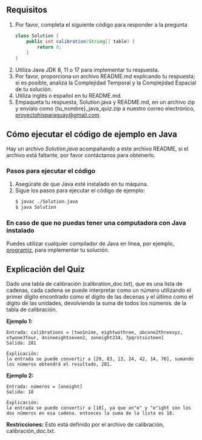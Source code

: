 ## Requisitos
1. Por favor, completa el siguiente código para responder a la pregunta
    ```java
    class Solution {
        public int calibration(String[] table) {
            return 0;
        }
    }
    ```
2. Utiliza Java JDK 8, 11 o 17 para implementar tu respuesta.
3. Por favor, proporciona un archivo README.md explicando tu respuesta; si es posible, analiza la Complejidad Temporal y la Complejidad Espacial de tu solución.
4. Utiliza inglés o español en tu README.md.
5. Empaqueta tu respuesta, Solution.java y README.md, en un archivo zip y envíalo como {tu_nombre}_java_quiz.zip a nuestro correo electrónico, proyectohisparaguay@gmail.com.

## Cómo ejecutar el código de ejemplo en Java
Hay un archivo *Solution.java* acompañando a este archivo README, si el archivo está faltante,
por favor contáctanos para obtenerlo.

### Pasos para ejecutar el código
1. Asegúrate de que Java esté instalado en tu máquina.
2. Sigue los pasos para ejecutar el código de ejemplo:
   ```bash
   $ javac ./Solution.java
   $ java Solution
   ```

### En caso de que no puedas tener una computadora con Java instalado
Puedes utilizar cualquier compilador de Java en línea, por ejemplo, [programiz](https://www.programiz.com/java-programming/online-compiler/), para implementar tu solución.


## Explicación del Quiz
Dado una tabla de calibración (calibration_doc.txt), que es una lista de cadenas, cada cadena se puede interpretar como un número utilizando el primer dígito encontrado como el dígito de las decenas y el último como el dígito de las unidades, devolviendo la suma de todos los números. de la tabla de calibración.

**Ejemplo 1:**
```
Entrada: calibrations = [two1nine, eightwothree, abcone2threexyz, xtwone3four, 4nineeightseven2, zoneight234, 7pqrstsixteen]
Salida: 281

Explicación:
la entrada se puede convertir a [29, 83, 13, 24, 42, 14, 76], sumando los números obtendrá el resultado, 281.
```

**Ejemplo 2:**
```
Entrada: números = [oneight]
Salida: 18

Explicación:
la entrada se puede convertir a [18], ya que on"e" y "e"ight son los dos números en esa cadena. entonces la suma de la lista es 18.
```

**Restricciones:**
Esto está definido por el archivo de calibración, calibración_doc.txt.